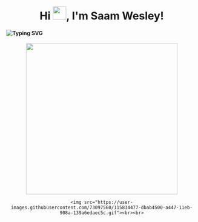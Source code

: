 <!--- 👋 Hi, I’m @Saam09
- 👀 I’m just a Computer Nerd.
- 🌱 I am in my Third year of Computer Science Engineering at Loyola-ICAM College of Engineering and Technology.
- 📫 you can reach me via email: saamjwesley@gmail.com
--->

<div id="container">
  <div id="title">
    <h1 align="center">Hi <img width="35" src="https://raw.githubusercontent.com/nixin72/nixin72/master/wave.gif">, I'm Saam Wesley!</h1>
    <h4 align="left"><img src="https://readme-typing-svg.demolab.com?font=Fira+Code&pause=1000&width=1000&lines=Currently+doing+my+third+year+in+Computer+Science+Engineering+at+LICET%2C+Chennai" alt="Typing SVG" /></h4>
  </div>
  <div id="header" align="center">
    <img src="https://media.giphy.com/media/qgQUggAC3Pfv687qPC/giphy.gif" width="400"/>
    
    <img src="https://user-images.githubusercontent.com/73097560/115834477-dbab4500-a447-11eb-908a-139a6edaec5c.gif"><br><br>
    
  </div>
</div>
